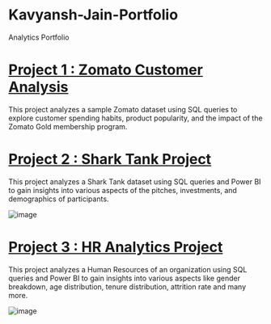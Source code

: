 # Kavyansh-Jain-Portfolio

Analytics Portfolio

# [Project 1 : Zomato Customer Analysis](https://github.com/Kavyansh-Jain/Kavyansh-Jain-Portfolio/tree/e0a4bbc9cb8ff2923349667e34eba378b42281c1/Project%201%20%3A%20Zomato%20Project)

This project analyzes a sample Zomato dataset using SQL queries to explore customer spending habits, product popularity, and the impact of the Zomato Gold membership program.

# [Project 2 : Shark Tank Project](https://github.com/Kavyansh-Jain/Kavyansh-Jain-Portfolio/tree/0c34ae8c05f6e7e5bc392af2999d479ddf69d053/Project%202%20%3A%20Shark%20Tank%20Project)

This project analyzes a Shark Tank dataset using SQL queries and Power BI to gain insights into various aspects of the pitches, investments, and demographics of participants.

![image](https://github.com/Kavyansh-Jain/Kavyansh-Jain-Portfolio/assets/97637510/384e070c-8ae1-4199-bbb4-f3df978bdaae)

# [Project 3 : HR Analytics Project](https://github.com/Kavyansh-Jain/Kavyansh-Jain-Portfolio/tree/e0a4bbc9cb8ff2923349667e34eba378b42281c1/Project%203%20%3A%20HR%20Analytics)

This project analyzes a Human Resources of an organization using SQL queries and Power BI to gain insights into various aspects like gender breakdown, age distribution, tenure distribution, attrition rate and many more.

![image](https://github.com/Kavyansh-Jain/Kavyansh-Jain-Portfolio/assets/97637510/4d914f20-b67e-40e4-a4e1-0bd6741efb70)

